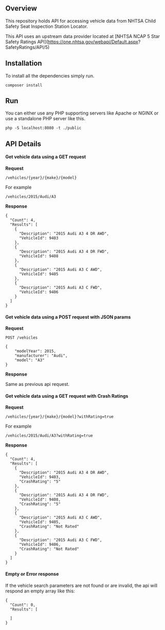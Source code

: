 ## Overview

This repository holds API for accessing vehicle data from NHTSA Child Safety Seat Inspection Station Locator. 

This API uses an upstream data provider located at 
[NHTSA NCAP 5 Star
Safety Ratings API](https://one.nhtsa.gov/webapi/Default.aspx?
SafetyRatings/API/5)

## Installation

To install all the dependencies simply run. 

```
composer install
```

## Run

You can either use any PHP supporting servers like Apache or NGINX or use a standalone PHP server like this. 

```
php -S localhost:8080 -t ./public
```

## API Details

#### Get vehicle data using a GET request 

**Request**

`/vehicles/{year}/{make}/{model}`

For example 

`/vehicles/2015/Audi/A3` 

**Response**

```
{
  "Count": 4,
  "Results": [
    {
      "Description": "2015 Audi A3 4 DR AWD",
      "VehicleId": 9403
    },
    {
      "Description": "2015 Audi A3 4 DR FWD",
      "VehicleId": 9408
    },
    {
      "Description": "2015 Audi A3 C AWD",
      "VehicleId": 9405
    },
    {
      "Description": "2015 Audi A3 C FWD",
      "VehicleId": 9406
    }
  ]
}
```

#### Get vehicle data using a POST request with JSON params 

**Request**

```
POST /vehicles

{
	"modelYear": 2015,
	"manufacturer": "Audi",
    "model": "A3"
}
```

**Response**

Same as previous api request.

#### Get vehicle data using a GET request with Crash Ratings

**Request**

`/vehicles/{year}/{make}/{model}?withRating=true`

For example 

`/vehicles/2015/Audi/A3?withRating=true` 

**Response**

```
{
  "Count": 4,
  "Results": [
    {
      "Description": "2015 Audi A3 4 DR AWD",
      "VehicleId": 9403,
      "CrashRating": "5"
    },
    {
      "Description": "2015 Audi A3 4 DR FWD",
      "VehicleId": 9408,
      "CrashRating": "5"
    },
    {
      "Description": "2015 Audi A3 C AWD",
      "VehicleId": 9405,
      "CrashRating": "Not Rated"
    },
    {
      "Description": "2015 Audi A3 C FWD",
      "VehicleId": 9406,
      "CrashRating": "Not Rated"
    }
  ]
}
```

#### Empty or Error response

If the vehicle search parameters are not found or are invalid, the api will respond an empty array like this:

```
{
  "Count": 0,
  "Results": [
    
  ]
}
```
